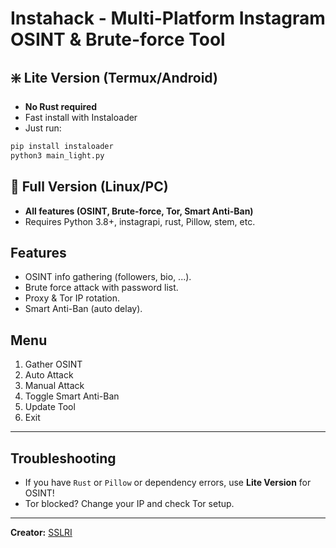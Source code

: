 # Instahack - Multi-Platform Instagram OSINT & Brute-force Tool

## ❇️ Lite Version (Termux/Android)
- **No Rust required**
- Fast install with Instaloader
- Just run:
```bash
pip install instaloader
python3 main_light.py
```

## 🚀 Full Version (Linux/PC)
- **All features (OSINT, Brute-force, Tor, Smart Anti-Ban)**
- Requires Python 3.8+, instagrapi, rust, Pillow, stem, etc.

## Features
- OSINT info gathering (followers, bio, ...).
- Brute force attack with password list.
- Proxy & Tor IP rotation.
- Smart Anti-Ban (auto delay).

## Menu
1. Gather OSINT
2. Auto Attack
3. Manual Attack
4. Toggle Smart Anti-Ban
5. Update Tool
6. Exit

---

## Troubleshooting
- If you have `Rust` or `Pillow` or dependency errors, use **Lite Version** for OSINT!
- Tor blocked? Change your IP and check Tor setup.

---

**Creator:** [SSLRI](https://instagram.com/sslri)

